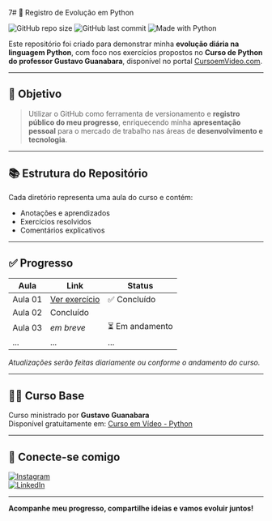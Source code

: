 7# 🚀 Registro de Evolução em Python

![GitHub repo size](https://img.shields.io/github/repo-size/wolfdnb/Projeto-x?color=blue)
![GitHub last commit](https://img.shields.io/github/last-commit/wolfdnb/Projeto-x?color=green)
![Made with Python](https://img.shields.io/badge/Made%20with-Python-FFD43B?style=flat&logo=python&logoColor=blue)

Este repositório foi criado para demonstrar minha **evolução diária na linguagem Python**, com foco nos exercícios propostos no **Curso de Python do professor Gustavo Guanabara**, disponível no portal [CursoemVideo.com](https://www.cursoemvideo.com/).

---

## 🎯 Objetivo

> Utilizar o GitHub como ferramenta de versionamento e **registro público do meu progresso**, enriquecendo minha **apresentação pessoal** para o mercado de trabalho nas áreas de **desenvolvimento e tecnologia**.

---

## 📚 Estrutura do Repositório

Cada diretório representa uma aula do curso e contém:
- Anotações e aprendizados
- Exercícios resolvidos
- Comentários explicativos

---

## ✅ Progresso

| Aula | Link | Status |
|------|------|--------|
| Aula 01 | [Ver exercício](https://github.com/wolfdnb/Projeto-x/blob/main/aula%201) | ✅ Concluído |
| Aula 02 |   Concluído |
| Aula 03 | *em breve* | ⏳ Em andamento |
| ... | ... | ... |

*Atualizações serão feitas diariamente ou conforme o andamento do curso.*

---

## 👨‍🏫 Curso Base

Curso ministrado por **Gustavo Guanabara**  
Disponível gratuitamente em: [Curso em Vídeo - Python](https://www.cursoemvideo.com/course/curso-python-3/)

---

## 🤝 Conecte-se comigo

[![Instagram](https://img.shields.io/badge/@wolf_daniboy-purple?style=flat&logo=instagram)](https://www.instagram.com/wolf_daniboy?igsh=Ym5udW5kN2FmN2w0)  
[![LinkedIn](https://img.shields.io/badge/LinkedIn-blue?style=flat&logo=linkedin)](https://www.linkedin.com/in/daniel-nascimento-710245362?utm_source=share&utm_campaign=share_via&utm_content=profile&utm_medium=android_app)

---

**Acompanhe meu progresso, compartilhe ideias e vamos evoluir juntos!**